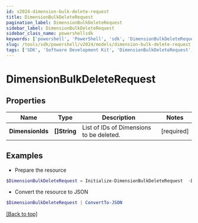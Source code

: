 ```yaml
---
id: v2024-dimension-bulk-delete-request
title: DimensionBulkDeleteRequest
pagination_label: DimensionBulkDeleteRequest
sidebar_label: DimensionBulkDeleteRequest
sidebar_class_name: powershellsdk
keywords: ['powershell', 'PowerShell', 'sdk', 'DimensionBulkDeleteRequest', 'V2024DimensionBulkDeleteRequest'] 
slug: /tools/sdk/powershell/v2024/models/dimension-bulk-delete-request
tags: ['SDK', 'Software Development Kit', 'DimensionBulkDeleteRequest', 'V2024DimensionBulkDeleteRequest']
---
```



# DimensionBulkDeleteRequest

## Properties

Name | Type | Description | Notes
------------ | ------------- | ------------- | -------------
**DimensionIds** | **[]String** | List of IDs of Dimensions to be deleted. | [required]

## Examples

- Prepare the resource
```powershell
$DimensionBulkDeleteRequest = Initialize-DimensionBulkDeleteRequest  -DimensionIds [2c9180847812e0b1017817051919ecca, 2c9180887812e0b201781e129f151816]
```

- Convert the resource to JSON
```powershell
$DimensionBulkDeleteRequest | ConvertTo-JSON
```


[[Back to top]](#) 


